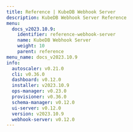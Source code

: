 ```yaml
---
title: Reference | KubeDB Webhook Server
description: KubeDB Webhook Server Reference
menu:
  docs_v2023.10.9:
    identifier: reference-webhook-server
    name: KubeDB Webhook Server
    weight: 10
    parent: reference
menu_name: docs_v2023.10.9
info:
  autoscaler: v0.21.0
  cli: v0.36.0
  dashboard: v0.12.0
  installer: v2023.10.9
  ops-manager: v0.23.0
  provisioner: v0.36.0
  schema-manager: v0.12.0
  ui-server: v0.12.0
  version: v2023.10.9
  webhook-server: v0.12.0
---
```


